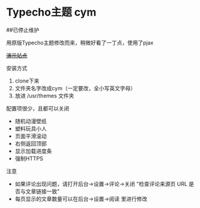 # Typecho主题 cym

##已停止维护

用原版Typecho主题修改而来，稍微好看了一丁点，使用了pjax

~~[演示站点](https://cym.cm)~~

安装方式
1. clone下来
2. 文件夹名字改成cym（一定要改，全小写英文字母）
3. 放进 /usr/themes 文件夹

配置项很少，且都可以关闭
* 随机动漫壁纸
* 塑料玩具小人
* 页面平滑滚动
* 右侧返回顶部
* 显示加载进度条
* 强制HTTPS

注意
* 如果评论出现问题，请打开后台->设置->评论->关闭 "检查评论来源页 URL 是否与文章链接一致"
* 每页显示的文章数量可以在后台->设置->阅读 里进行修改
